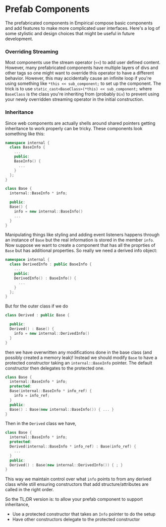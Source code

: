 # Prefab Components

The prefabricated components in Empirical compose basic components and add features to make more complicated user interfaces.
Here's a log of some stylistic and design choices that might be useful in future development.

### Overriding Streaming

Most components use the stream operator (`<<`) to add user defined content.
However, many prefabricated components have multiple layers of divs and other tags so one might want to override this operator to have a different behavior.
However, this may accidentally cause an infinite loop if you're using something like `*this << sub_component;` to set up the component.
The trick is to use `static_cast<BaseClass>(*this) << sub_component;` where `BaseClass` is the class you're inheriting from (probably `Div`) to prevent using your newly overridden streaming operator in the initial construction.

### Inheritance

Since web components are actually shells around shared pointers getting inheritance to work properly can be tricky.
These components look something like this:

```cpp
namespace internal {
  class BaseInfo {
    ...
    public:
    BaseInfo() {
      ...
    }
  };
}

class Base {
  internal::BaseInfo * info;

  public:
  Base() {
    info = new internal::BaseInfo()
    ...
  }
}
```

Manipulating things like styling and adding event listeners happens through an instance of `Base` but the real information is stored in the member `info`.
Now suppose we want to create a component that has all the proprties of `Base` but has additional properties.
So really we need a derived info object:

```cpp
namespace internal {
  class DerivedInfo : public BaseInfo {
    ...
    public:
    DerivedInfo() : BaseInfo() {
      ...
    }
  };
}

```

But for the outer class if we do

```cpp
class Derived : public Base {

  public:
  Derived() : Base() {
    info = new internal::DerivedInfo()
  }
}
```

then we have overwritten any modifications done in the base class (and possibly created a memory leak)!
Instead we should modify `Base` to have a protected constructor taking an `internal::BaseInfo` pointer.
The default constructor then delegates to the protected one.

```cpp
class Base {
  internal::BaseInfo * info;
  protected:
  Base(internal::BaseInfo * info_ref) {
    info = info_ref;
  }
  public:
  Base() : Base(new internal::BaseInfo()) { ... }
}
```

Then in the `Derived` class we have,

```cpp
class Base {
  internal::BaseInfo * info;
  protected:
  Derived(internal::BaseInfo * info_ref) : Base(info_ref) {
    ...
  }
  public:
  Derived() : Base(new internal::DerivedInfo()) { ; }
}
```
This way we maintain control over what `info` points to from any derived class while still ensuring constructors that add structure/attributes are called in the right order.

So the TL;DR version is:
to allow your prefab component to support inheritance,

* Use a protected constructor that takes an `Info` pointer to do the setup
* Have other constructors delegate to the protected constructor
